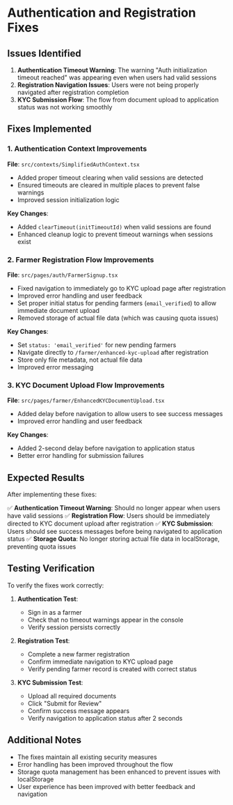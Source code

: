 # Authentication and Registration Fixes

## Issues Identified

1. **Authentication Timeout Warning**: The warning "Auth initialization timeout reached" was appearing even when users had valid sessions
2. **Registration Navigation Issues**: Users were not being properly navigated after registration completion
3. **KYC Submission Flow**: The flow from document upload to application status was not working smoothly

## Fixes Implemented

### 1. Authentication Context Improvements

**File**: `src/contexts/SimplifiedAuthContext.tsx`

- Added proper timeout clearing when valid sessions are detected
- Ensured timeouts are cleared in multiple places to prevent false warnings
- Improved session initialization logic

**Key Changes**:
- Added `clearTimeout(initTimeoutId)` when valid sessions are found
- Enhanced cleanup logic to prevent timeout warnings when sessions exist

### 2. Farmer Registration Flow Improvements

**File**: `src/pages/auth/FarmerSignup.tsx`

- Fixed navigation to immediately go to KYC upload page after registration
- Improved error handling and user feedback
- Set proper initial status for pending farmers (`email_verified`) to allow immediate document upload
- Removed storage of actual file data (which was causing quota issues)

**Key Changes**:
- Set `status: 'email_verified'` for new pending farmers
- Navigate directly to `/farmer/enhanced-kyc-upload` after registration
- Store only file metadata, not actual file data
- Improved error messaging

### 3. KYC Document Upload Flow Improvements

**File**: `src/pages/farmer/EnhancedKYCDocumentUpload.tsx`

- Added delay before navigation to allow users to see success messages
- Improved error handling and user feedback

**Key Changes**:
- Added 2-second delay before navigation to application status
- Better error handling for submission failures

## Expected Results

After implementing these fixes:

✅ **Authentication Timeout Warning**: Should no longer appear when users have valid sessions
✅ **Registration Flow**: Users should be immediately directed to KYC document upload after registration
✅ **KYC Submission**: Users should see success messages before being navigated to application status
✅ **Storage Quota**: No longer storing actual file data in localStorage, preventing quota issues

## Testing Verification

To verify the fixes work correctly:

1. **Authentication Test**:
   - Sign in as a farmer
   - Check that no timeout warnings appear in the console
   - Verify session persists correctly

2. **Registration Test**:
   - Complete a new farmer registration
   - Confirm immediate navigation to KYC upload page
   - Verify pending farmer record is created with correct status

3. **KYC Submission Test**:
   - Upload all required documents
   - Click "Submit for Review"
   - Confirm success message appears
   - Verify navigation to application status after 2 seconds

## Additional Notes

- The fixes maintain all existing security measures
- Error handling has been improved throughout the flow
- Storage quota management has been enhanced to prevent issues with localStorage
- User experience has been improved with better feedback and navigation